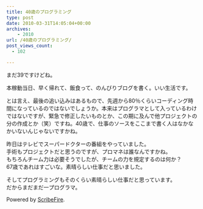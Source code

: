 ```yaml
---
title: 40歳のプログラミング
type: post
date: 2010-03-31T14:05:04+00:00
archives:
    - 2010
url: /40歳のプログラミング/
post_views_count:
  - 102

---
```

まだ39ですけどね。

本稼動当日、早く帰れて、飯食って、のんびりブログを書く。いい生活です。

とは言え、最後の追い込みはあるもので、先週から80％くらいコーディング時間になっているのではないでしょうか。本来はプログラマとして入っているわけではないですが、緊急で修正したいものとか、この期に及んで他プロジェクトの分の作成とか（笑）ですね。40歳で、仕事のソースをここまで書く人はなかなかいないんじゃないですかね。

昨日はテレビでスーパードクターの番組をやっていました。  
手術もプロジェクトだと思うのですが、プロマネは誰なんですかね。  
もちろんチーム力は必要そうでしたが、チームの力を規定するのは何か？  
67歳であれはすごいな。素晴らしい仕事だと思いました。

そしてプログラミングもそのくらい素晴らしい仕事だと思っています。  
だからまだまだ一プログラマ。

<p class="scribefire-powered">
  Powered by <a href="http://www.scribefire.com/">ScribeFire</a>.
</p>